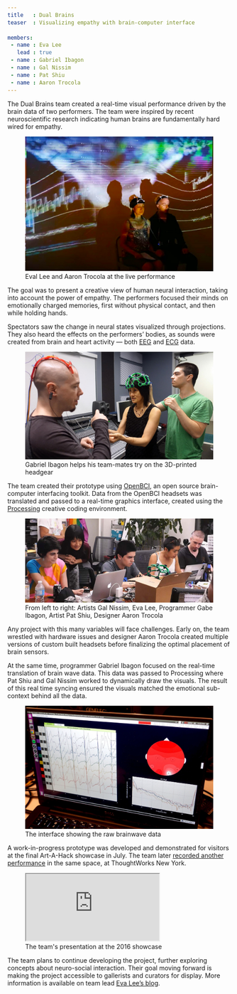 ```yaml
---
title   : Dual Brains
teaser  : Visualizing empathy with brain-computer interface

members:
 - name : Eva Lee
   lead : true
 - name : Gabriel Ibagon
 - name : Gal Nissim
 - name : Pat Shiu
 - name : Aaron Trocola
---
```


The Dual Brains team created a real-time visual performance driven by the brain data of two performers. The team were inspired by recent neuroscientific research indicating human brains are fundamentally hard wired for empathy.

<figure>
	<img src="/images/projects/2016/dual-brains/performance.jpg" alt="Eval Lee and Aaron Trocola at the live performance" />
	<figcaption>Eval Lee and Aaron Trocola at the live performance</figcaption>
</figure>

The goal was to present a creative view of human neural interaction, taking into account the power of empathy. The performers focused their minds on emotionally charged memories, first without physical contact, and then while holding hands.

Spectators saw the change in neural states visualized through projections. They also heard the effects on the performers’ bodies, as sounds were created from brain and heart activity — both [EEG](https://en.wikipedia.org/wiki/Electroencephalography) and [ECG](https://en.wikipedia.org/wiki/Electrocardiography) data.

<figure>
	<img src="/images/projects/2016/dual-brains/printed-headsets.jpg" alt="Gabriel Ibagon helps his team-mates try on the 3D-printed headgear" />
	<figcaption>Gabriel Ibagon helps his team-mates try on the 3D-printed headgear</figcaption>
</figure>

The team created their prototype using [OpenBCI](http://openbci.com/), an open source brain-computer interfacing toolkit. Data from the OpenBCI headsets was translated and passed to a real-time graphics interface, created using the [Processing](http://processing.org/) creative coding environment. 

<figure>
	<img src="/images/projects/2016/dual-brains/team.jpg" alt="From left to right: Artists Gal Nissim, Eva Lee, Programmer Gabe Ibagon, Artist Pat Shiu, Designer Aaron Trocola" />
	<figcaption>From left to right: Artists Gal Nissim, Eva Lee, Programmer Gabe Ibagon, Artist Pat Shiu, Designer Aaron Trocola</figcaption>
</figure>

Any project with this many variables will face challenges. Early on, the team wrestled with hardware issues and designer Aaron Trocola created multiple versions of custom built headsets before finalizing the optimal placement of brain sensors.

At the same time, programmer Gabriel Ibagon focused on the real-time translation of brain wave data. This data was passed to Processing where Pat Shiu and Gal Nissim worked to dynamically draw the visuals. The result of this real time syncing ensured the visuals matched the emotional sub-context behind all the data.

<figure>
	<img src="/images/projects/2016/dual-brains/sketch.jpg" alt="The interface showing the raw brainwave data" />
	<figcaption>The interface showing the raw brainwave data</figcaption>
</figure>

A work-in-progress prototype was developed and demonstrated for visitors at the final Art-A-Hack showcase in July. The team later [recorded another performance](https://vimeo.com/179850630) in the same space, at ThoughtWorks New York.

<figure class="video ratio-55 with-caption">
	<iframe src="https://www.youtube.com/embed/paYRLrZFJnU" allowfullscreen></iframe>
	<figcaption>The team's presentation at the 2016 showcase</figcaption>
</figure>

The team plans to continue developing the project, further exploring concepts about neuro-social interaction. Their goal moving forward is making the project accessible to gallerists and curators for display. More information is available on team lead [Eva Lee’s blog](http://www.evaleestudio.com/whats-new/dual-brains-art-a-hack-performance-goes-live-in-3-2-1/).